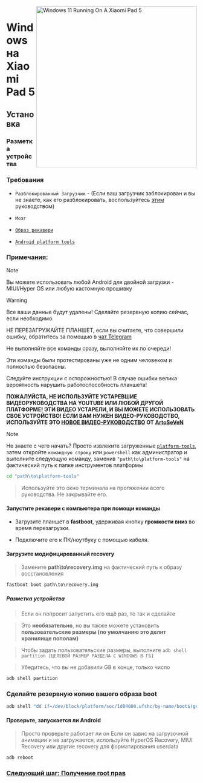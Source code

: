 ﻿<img align="right" src="https://raw.githubusercontent.com/erdilS/Port-Windows-11-Xiaomi-Pad-5/main/nabu.png" width="425" alt="Windows 11 Running On A Xiaomi Pad 5">


# Windows на Xiaomi Pad 5

## Установка

### Разметка устройства

### Требования

- ```Разблокированный Загрузчик``` - (Если ваш загрузчик заблокирован и вы не знаете, как его разблокировать, воспользуйтесь [этим](unlock-bootloader.md) руководством)

- ```Мозг```

- [```Образ рекавери```](https://github.com/erdilS/Port-Windows-11-Xiaomi-Pad-5/releases/download/1.0/recovery.img)

- [```Android platform tools```](https://developer.android.com/studio/releases/platform-tools)

### Примечания:
>[!NOTE]
> Вы можете использовать любой Android для двойной загрузки - MIUI/Hyper OS или любую кастомную прошивку

>[!Warning]
> Все ваши данные будут удалены! Сделайте резервную копию сейчас, если необходимо.
>
> НЕ ПЕРЕЗАГРУЖАЙТЕ ПЛАНШЕТ, если вы считаете, что совершили ошибку, обратитесь за помощью в [чат Telegram](https://t.me/nabuwoa)
>
> Не выполняйте все команды сразу, выполняйте их по очереди!
>
> Эти команды были протестированы уже не одним человеком и полностью безопасны.
> 
> Следуйте инструкции с осторожностью! В случае ошибки велика вероятность нарушить работоспособность планшета!
> 
> **ПОЖАЛУЙСТА, НЕ ИСПОЛЬЗУЙТЕ УСТАРЕВШИЕ ВИДЕОРУКОВОДСТВА НА YOUTUBE ИЛИ ЛЮБОЙ ДРУГОЙ ПЛАТФОРМЕ! ЭТИ ВИДЕО УСТАРЕЛИ, И ВЫ МОЖЕТЕ ИСПОЛЬЗОВАТЬ СВОЕ УСТРОЙСТВО! ЕСЛИ ВАМ НУЖЕН ВИДЕО-РУКОВОДСТВО, ИСПОЛЬЗУЙТЕ ЭТО [НОВОЕ ВИДЕО-РУКОВОДСТВО](https://youtu.be/BbgTbTGbXYg) ОТ [ArtoSeVeN](https://www.youtube.com/channel/UCYjwfxlYlJ7Nnzv01oszQvA)**


> [!NOTE]
> Не знаете с чего начать? Просто извлеките загруженные [```platform-tools```](https://developer.android.com/studio/releases/platform-tools), затем откройте ```командную строку``` или `powershell` как администратор и выполните следующую команду, заменив `"path\to\platform-tools"` на фактический путь к папке инструментов платформы
```cmd
cd "path\to\platform-tools"
```
> Используйте это окно терминала на протяжении всего руководства. Не закрывайте его.


#### Запустите рекавери с компьютера при помощи команды
- Загрузите планшет в **fastboot**, удерживая кнопку **громкости вниз** во время перезагрузки.

- Подключите его к ПК/ноутбуку с помощью кабеля.

#### Загрузите модифицированный recovery
> Замените **path\to\recovery.img** на фактический путь к образу восстановления
```cmd
fastboot boot path\to\recovery.img
```

##### Разметка устройства
> Если он попросит запустить его ещё раз, то так и сделайте

> Это **необязательно**, но вы также можете установить **пользовательские размеры (по умолчанию это делит хранилище пополам)**

> Чтобы задать пользовательские размеры, выполните ``adb shell partition [ЦЕЛЕВОЙ РАЗМЕР РАЗДЕЛА С WINDOWS В ГБ]``

> Убедитесь, что вы не добавили GB в конце, только число 
```cmd
adb shell partition
```

### Сделайте резервную копию вашего образа boot

```cmd
adb shell "dd if=/dev/block/platform/soc/1d84000.ufshc/by-name/boot$(getprop ro.boot.slot_suffix) of=/tmp/normal_boot.img" && adb pull /tmp/normal_boot.img
```


#### Проверьте, запускается ли Android
> Просто проверьте работает ли он 
Если он завис на загрузочной анимации и не загружается, используйте HyperOS Recovery, MIUI Recovery или другие recovery для форматирования userdata

```cmd
adb reboot
```



### [Следующий шаг: Получение root прав](/guide/Russian/2-rootguide-ru.md)
